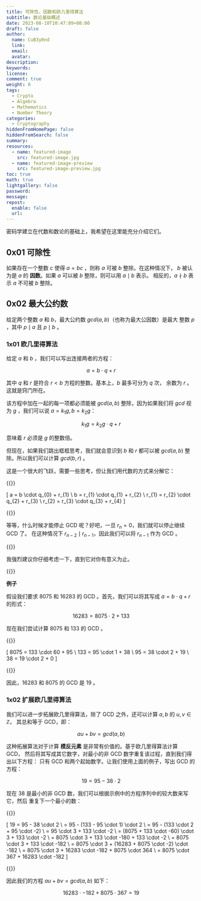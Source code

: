 ```yaml
---
title: 可除性，因数和欧几里得算法
subtitle: 数论基础概述
date: 2023-08-10T10:47:09+08:00
draft: false
author:
  name: CuB3y0nd
  link:
  email:
  avatar:
description:
keywords:
license:
comment: true
weight: 0
tags:
  - Crypto
  - Algebra
  - Mathematics
  - Number Theory
categories:
  - Cryptography
hiddenFromHomePage: false
hiddenFromSearch: false
summary:
resources:
  - name: featured-image
    src: featured-image.jpg
  - name: featured-image-preview
    src: featured-image-preview.jpg
toc: true
math: true
lightgallery: false
password:
message:
repost:
  enable: false
  url:
---
```


密码学建立在代数和数论的基础上，我希望在这里能充分介绍它们。

<!--more-->

## 0x01 可除性

如果存在一个整数 $c$ 使得 $a = bc$ ，则称 $a$ 可被 $b$ 整除。在这种情况下，
$b$ 被认为是 $a$ 的 **因数**。如果 $a$ 可以被 $b$ 整除，则可以用 $a \mid b$ 表示。
相反的，$a \nmid b$ 表示 $a$ 不可被 $b$ 整除。

## 0x02 最大公约数

给定两个整数 $a$ 和 $b$，最大公约数 $gcd(a, b)$（也称为最大公因数）是最大
整数 $p$ ，其中 $p \mid a$ 且 $p \mid b$ 。

### 1x01 欧几里得算法

给定 $a$ 和 $b$ ，我们可以写出连接两者的方程：

$$a = b \cdot q + r$$

其中 $q$ 和 $r$ 是符合 $r < b$ 方程的整数。基本上，$b$ 最多可分为 $q$ 次，
余数为 $r$ 。这就是窍门所在。

该方程中加在一起的每一项都必须能被 $gcd(a, b)$ 整除，因为如果我们将 $gcd$
视为 $g$ ，我们可以说 $a = k_{1}g, b = k_{2}g$：

$$k_{1}g = k_{2}g \cdot q + r$$

意味着 $r$ 必须是 $g$ 的整数倍。

但现在，如果我们跳出框框思考，我们就会意识到 $b$ 和 $r$ 都可以被 $gcd(a, b)$
整除。所以我们可以计算 $gcd(b, r)$ 。

这是一个很大的飞跃，需要一些思考，但让我们用代数的方式来分解它：

{{<raw>}}

\[ a = b \cdot q_{0} + r_{1} \\
b = r_{1} \cdot q_{1} + r_{2} \\
r_{1} = r_{2} \cdot q_{2} + r_{3} \\
r_{2} = r_{3} \cdot q_{3} + r_{4} \]

{{</raw>}}

等等，什么时候才能停止 GCD 呢？好吧，一旦 $r_{n} = 0$，我们就可以停止继续 GCD 了。
在这种情况下 $r_{n-2} \mid r_{n-1}$，因此我们可以将 $r_{n-1}$ 作为 GCD 。

{{<admonition type="info">}}

我强烈建议你仔细考虑一下，直到它对你有意义为止。

{{</admonition>}}

**例子**

假设我们要求 8075 和 16283 的 GCD 。首先，我们可以将其写成 $a = b \cdot q + r$ 的形式：

$$16283 = 8075 \cdot 2 + 133$$

现在我们尝试计算 8075 和 133 的 GCD 。

{{<raw>}}

\[ 8075 = 133 \cdot 60 + 95 \\
133 = 95 \cdot 1 + 38 \\
95 = 38 \cdot 2 + 19 \\
38 = 19 \cdot 2 + 0 \]

{{</raw>}}

因此，16283 和 8075 的 GCD 是 19 。

### 1x02 扩展欧几里得算法

我们可以进一步拓展欧几里得算法，除了 GCD 之外，还可以计算 $a, b$ 的 $u, v \in \mathbb{Z}$，
其总和等于 GCD，即：

$$au + bv = gcd(a, b)$$

这种拓展算法对于计算 **模反元素** 是非常有价值的。基于欧几里得算法计算 GCD，
然后将其写成其它数字，对最小的非 GCD 数字重复该过程，直到我们得出以下方程：
只有 GCD 和两个起始数字。让我们使用上面的例子，写出 GCD 的方程：

$$19 = 95 - 38 \cdot 2$$

现在 38 是最小的非 GCD 数，我们可以根据示例中的方程序列中的较大数来写它，然后
重复下一个最小的数：

{{<raw>}}

\[ 19 = 95 - 38 \cdot 2 \\
= 95 - (133 - 95 \cdot 1) \cdot 2 \\
= 95 - (133 \cdot 2 + 95 \cdot -2) \\
= 95 \cdot 3 + 133 \cdot -2 \\
= (8075 + 133 \cdot -60) \cdot 3 + 133 \cdot -2 \\
= 8075 \cdot 3 + 133 \cdot -180 + 133 \cdot -2 \\
= 8075 \cdot 3 + 133 \cdot -182 \\
= 8075 \cdot 3 + (16283 + 8075 \cdot -2) \cdot -182 \\
= 8075 \cdot 3 + 16283 \cdot -182 + 8075 \cdot 364 \\
= 8075 \cdot 367 + 16283 \cdot -182 \]

{{</raw>}}

因此我们的方程 $au + bv = gcd(a, b)$ 如下：

$$16283 \cdot -182 + 8075 \cdot 367 = 19$$

